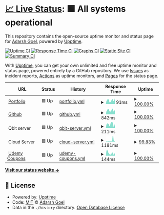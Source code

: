 # [📈 Live Status](https://status.itsadarsh.tech): <!--live status--> **🟩 All systems operational**

This repository contains the open-source uptime monitor and status page for [Adarsh Goel](https://itsadarsh.tech), powered by [Upptime](https://github.com/upptime/upptime).

[![Uptime CI](https://github.com/adarsh-goel/uptime/workflows/Uptime%20CI/badge.svg)](https://github.com/adarsh-goel/uptime/actions?query=workflow%3A%22Uptime+CI%22)
[![Response Time CI](https://github.com/adarsh-goel/uptime/workflows/Response%20Time%20CI/badge.svg)](https://github.com/adarsh-goel/uptime/actions?query=workflow%3A%22Response+Time+CI%22)
[![Graphs CI](https://github.com/adarsh-goel/uptime/workflows/Graphs%20CI/badge.svg)](https://github.com/adarsh-goel/uptime/actions?query=workflow%3A%22Graphs+CI%22)
[![Static Site CI](https://github.com/adarsh-goel/uptime/workflows/Static%20Site%20CI/badge.svg)](https://github.com/adarsh-goel/uptime/actions?query=workflow%3A%22Static+Site+CI%22)
[![Summary CI](https://github.com/adarsh-goel/uptime/workflows/Summary%20CI/badge.svg)](https://github.com/adarsh-goel/uptime/actions?query=workflow%3A%22Summary+CI%22)

With [Upptime](https://upptime.js.org), you can get your own unlimited and free uptime monitor and status page, powered entirely by a GitHub repository. We use [Issues](https://github.com/adarsh-goel/uptime/issues) as incident reports, [Actions](https://github.com/adarsh-goel/uptime/actions) as uptime monitors, and [Pages](https://status.itsadarsh.tech) for the status page.

<!--start: status pages-->
<!-- This summary is generated by Upptime (https://github.com/upptime/upptime) -->
<!-- Do not edit this manually, your changes will be overwritten -->
<!-- prettier-ignore -->
| URL | Status | History | Response Time | Uptime |
| --- | ------ | ------- | ------------- | ------ |
| <img alt="" src="https://favicons.githubusercontent.com/itsadarsh.tech" height="13"> [Portfolio](https://itsadarsh.tech) | 🟩 Up | [portfolio.yml](https://github.com/adarsh-goel/uptime/commits/HEAD/history/portfolio.yml) | <details><summary><img alt="Response time graph" src="./graphs/portfolio/response-time-week.png" height="20"> 91ms</summary><br><a href="https://status.itsadarsh.tech/history/portfolio"><img alt="Response time 127" src="https://img.shields.io/endpoint?url=https%3A%2F%2Fraw.githubusercontent.com%2Fadarsh-goel%2Fuptime%2FHEAD%2Fapi%2Fportfolio%2Fresponse-time.json"></a><br><a href="https://status.itsadarsh.tech/history/portfolio"><img alt="24-hour response time 90" src="https://img.shields.io/endpoint?url=https%3A%2F%2Fraw.githubusercontent.com%2Fadarsh-goel%2Fuptime%2FHEAD%2Fapi%2Fportfolio%2Fresponse-time-day.json"></a><br><a href="https://status.itsadarsh.tech/history/portfolio"><img alt="7-day response time 91" src="https://img.shields.io/endpoint?url=https%3A%2F%2Fraw.githubusercontent.com%2Fadarsh-goel%2Fuptime%2FHEAD%2Fapi%2Fportfolio%2Fresponse-time-week.json"></a><br><a href="https://status.itsadarsh.tech/history/portfolio"><img alt="30-day response time 127" src="https://img.shields.io/endpoint?url=https%3A%2F%2Fraw.githubusercontent.com%2Fadarsh-goel%2Fuptime%2FHEAD%2Fapi%2Fportfolio%2Fresponse-time-month.json"></a><br><a href="https://status.itsadarsh.tech/history/portfolio"><img alt="1-year response time 127" src="https://img.shields.io/endpoint?url=https%3A%2F%2Fraw.githubusercontent.com%2Fadarsh-goel%2Fuptime%2FHEAD%2Fapi%2Fportfolio%2Fresponse-time-year.json"></a></details> | <details><summary><a href="https://status.itsadarsh.tech/history/portfolio">100.00%</a></summary><a href="https://status.itsadarsh.tech/history/portfolio"><img alt="All-time uptime 100.00%" src="https://img.shields.io/endpoint?url=https%3A%2F%2Fraw.githubusercontent.com%2Fadarsh-goel%2Fuptime%2FHEAD%2Fapi%2Fportfolio%2Fuptime.json"></a><br><a href="https://status.itsadarsh.tech/history/portfolio"><img alt="24-hour uptime 100.00%" src="https://img.shields.io/endpoint?url=https%3A%2F%2Fraw.githubusercontent.com%2Fadarsh-goel%2Fuptime%2FHEAD%2Fapi%2Fportfolio%2Fuptime-day.json"></a><br><a href="https://status.itsadarsh.tech/history/portfolio"><img alt="7-day uptime 100.00%" src="https://img.shields.io/endpoint?url=https%3A%2F%2Fraw.githubusercontent.com%2Fadarsh-goel%2Fuptime%2FHEAD%2Fapi%2Fportfolio%2Fuptime-week.json"></a><br><a href="https://status.itsadarsh.tech/history/portfolio"><img alt="30-day uptime 100.00%" src="https://img.shields.io/endpoint?url=https%3A%2F%2Fraw.githubusercontent.com%2Fadarsh-goel%2Fuptime%2FHEAD%2Fapi%2Fportfolio%2Fuptime-month.json"></a><br><a href="https://status.itsadarsh.tech/history/portfolio"><img alt="1-year uptime 100.00%" src="https://img.shields.io/endpoint?url=https%3A%2F%2Fraw.githubusercontent.com%2Fadarsh-goel%2Fuptime%2FHEAD%2Fapi%2Fportfolio%2Fuptime-year.json"></a></details>
| <img alt="" src="https://favicons.githubusercontent.com/github.com" height="13"> [Github](https://github.com/adarsh-goel) | 🟩 Up | [github.yml](https://github.com/adarsh-goel/uptime/commits/HEAD/history/github.yml) | <details><summary><img alt="Response time graph" src="./graphs/github/response-time-week.png" height="20"> 842ms</summary><br><a href="https://status.itsadarsh.tech/history/github"><img alt="Response time 844" src="https://img.shields.io/endpoint?url=https%3A%2F%2Fraw.githubusercontent.com%2Fadarsh-goel%2Fuptime%2FHEAD%2Fapi%2Fgithub%2Fresponse-time.json"></a><br><a href="https://status.itsadarsh.tech/history/github"><img alt="24-hour response time 696" src="https://img.shields.io/endpoint?url=https%3A%2F%2Fraw.githubusercontent.com%2Fadarsh-goel%2Fuptime%2FHEAD%2Fapi%2Fgithub%2Fresponse-time-day.json"></a><br><a href="https://status.itsadarsh.tech/history/github"><img alt="7-day response time 842" src="https://img.shields.io/endpoint?url=https%3A%2F%2Fraw.githubusercontent.com%2Fadarsh-goel%2Fuptime%2FHEAD%2Fapi%2Fgithub%2Fresponse-time-week.json"></a><br><a href="https://status.itsadarsh.tech/history/github"><img alt="30-day response time 844" src="https://img.shields.io/endpoint?url=https%3A%2F%2Fraw.githubusercontent.com%2Fadarsh-goel%2Fuptime%2FHEAD%2Fapi%2Fgithub%2Fresponse-time-month.json"></a><br><a href="https://status.itsadarsh.tech/history/github"><img alt="1-year response time 844" src="https://img.shields.io/endpoint?url=https%3A%2F%2Fraw.githubusercontent.com%2Fadarsh-goel%2Fuptime%2FHEAD%2Fapi%2Fgithub%2Fresponse-time-year.json"></a></details> | <details><summary><a href="https://status.itsadarsh.tech/history/github">100.00%</a></summary><a href="https://status.itsadarsh.tech/history/github"><img alt="All-time uptime 100.00%" src="https://img.shields.io/endpoint?url=https%3A%2F%2Fraw.githubusercontent.com%2Fadarsh-goel%2Fuptime%2FHEAD%2Fapi%2Fgithub%2Fuptime.json"></a><br><a href="https://status.itsadarsh.tech/history/github"><img alt="24-hour uptime 100.00%" src="https://img.shields.io/endpoint?url=https%3A%2F%2Fraw.githubusercontent.com%2Fadarsh-goel%2Fuptime%2FHEAD%2Fapi%2Fgithub%2Fuptime-day.json"></a><br><a href="https://status.itsadarsh.tech/history/github"><img alt="7-day uptime 100.00%" src="https://img.shields.io/endpoint?url=https%3A%2F%2Fraw.githubusercontent.com%2Fadarsh-goel%2Fuptime%2FHEAD%2Fapi%2Fgithub%2Fuptime-week.json"></a><br><a href="https://status.itsadarsh.tech/history/github"><img alt="30-day uptime 100.00%" src="https://img.shields.io/endpoint?url=https%3A%2F%2Fraw.githubusercontent.com%2Fadarsh-goel%2Fuptime%2FHEAD%2Fapi%2Fgithub%2Fuptime-month.json"></a><br><a href="https://status.itsadarsh.tech/history/github"><img alt="1-year uptime 100.00%" src="https://img.shields.io/endpoint?url=https%3A%2F%2Fraw.githubusercontent.com%2Fadarsh-goel%2Fuptime%2FHEAD%2Fapi%2Fgithub%2Fuptime-year.json"></a></details>
| <img alt="" src="https://favicons.githubusercontent.com/null" height="13"> Qbit server | 🟩 Up | [qbit-server.yml](https://github.com/adarsh-goel/uptime/commits/HEAD/history/qbit-server.yml) | <details><summary><img alt="Response time graph" src="./graphs/qbit-server/response-time-week.png" height="20"> 211ms</summary><br><a href="https://status.itsadarsh.tech/history/qbit-server"><img alt="Response time 202" src="https://img.shields.io/endpoint?url=https%3A%2F%2Fraw.githubusercontent.com%2Fadarsh-goel%2Fuptime%2FHEAD%2Fapi%2Fqbit-server%2Fresponse-time.json"></a><br><a href="https://status.itsadarsh.tech/history/qbit-server"><img alt="24-hour response time 252" src="https://img.shields.io/endpoint?url=https%3A%2F%2Fraw.githubusercontent.com%2Fadarsh-goel%2Fuptime%2FHEAD%2Fapi%2Fqbit-server%2Fresponse-time-day.json"></a><br><a href="https://status.itsadarsh.tech/history/qbit-server"><img alt="7-day response time 211" src="https://img.shields.io/endpoint?url=https%3A%2F%2Fraw.githubusercontent.com%2Fadarsh-goel%2Fuptime%2FHEAD%2Fapi%2Fqbit-server%2Fresponse-time-week.json"></a><br><a href="https://status.itsadarsh.tech/history/qbit-server"><img alt="30-day response time 202" src="https://img.shields.io/endpoint?url=https%3A%2F%2Fraw.githubusercontent.com%2Fadarsh-goel%2Fuptime%2FHEAD%2Fapi%2Fqbit-server%2Fresponse-time-month.json"></a><br><a href="https://status.itsadarsh.tech/history/qbit-server"><img alt="1-year response time 202" src="https://img.shields.io/endpoint?url=https%3A%2F%2Fraw.githubusercontent.com%2Fadarsh-goel%2Fuptime%2FHEAD%2Fapi%2Fqbit-server%2Fresponse-time-year.json"></a></details> | <details><summary><a href="https://status.itsadarsh.tech/history/qbit-server">100.00%</a></summary><a href="https://status.itsadarsh.tech/history/qbit-server"><img alt="All-time uptime 100.00%" src="https://img.shields.io/endpoint?url=https%3A%2F%2Fraw.githubusercontent.com%2Fadarsh-goel%2Fuptime%2FHEAD%2Fapi%2Fqbit-server%2Fuptime.json"></a><br><a href="https://status.itsadarsh.tech/history/qbit-server"><img alt="24-hour uptime 100.00%" src="https://img.shields.io/endpoint?url=https%3A%2F%2Fraw.githubusercontent.com%2Fadarsh-goel%2Fuptime%2FHEAD%2Fapi%2Fqbit-server%2Fuptime-day.json"></a><br><a href="https://status.itsadarsh.tech/history/qbit-server"><img alt="7-day uptime 100.00%" src="https://img.shields.io/endpoint?url=https%3A%2F%2Fraw.githubusercontent.com%2Fadarsh-goel%2Fuptime%2FHEAD%2Fapi%2Fqbit-server%2Fuptime-week.json"></a><br><a href="https://status.itsadarsh.tech/history/qbit-server"><img alt="30-day uptime 100.00%" src="https://img.shields.io/endpoint?url=https%3A%2F%2Fraw.githubusercontent.com%2Fadarsh-goel%2Fuptime%2FHEAD%2Fapi%2Fqbit-server%2Fuptime-month.json"></a><br><a href="https://status.itsadarsh.tech/history/qbit-server"><img alt="1-year uptime 100.00%" src="https://img.shields.io/endpoint?url=https%3A%2F%2Fraw.githubusercontent.com%2Fadarsh-goel%2Fuptime%2FHEAD%2Fapi%2Fqbit-server%2Fuptime-year.json"></a></details>
| <img alt="" src="https://favicons.githubusercontent.com/null" height="13"> Cloud Server | 🟩 Up | [cloud-server.yml](https://github.com/adarsh-goel/uptime/commits/HEAD/history/cloud-server.yml) | <details><summary><img alt="Response time graph" src="./graphs/cloud-server/response-time-week.png" height="20"> 1181ms</summary><br><a href="https://status.itsadarsh.tech/history/cloud-server"><img alt="Response time 660" src="https://img.shields.io/endpoint?url=https%3A%2F%2Fraw.githubusercontent.com%2Fadarsh-goel%2Fuptime%2FHEAD%2Fapi%2Fcloud-server%2Fresponse-time.json"></a><br><a href="https://status.itsadarsh.tech/history/cloud-server"><img alt="24-hour response time 444" src="https://img.shields.io/endpoint?url=https%3A%2F%2Fraw.githubusercontent.com%2Fadarsh-goel%2Fuptime%2FHEAD%2Fapi%2Fcloud-server%2Fresponse-time-day.json"></a><br><a href="https://status.itsadarsh.tech/history/cloud-server"><img alt="7-day response time 1181" src="https://img.shields.io/endpoint?url=https%3A%2F%2Fraw.githubusercontent.com%2Fadarsh-goel%2Fuptime%2FHEAD%2Fapi%2Fcloud-server%2Fresponse-time-week.json"></a><br><a href="https://status.itsadarsh.tech/history/cloud-server"><img alt="30-day response time 660" src="https://img.shields.io/endpoint?url=https%3A%2F%2Fraw.githubusercontent.com%2Fadarsh-goel%2Fuptime%2FHEAD%2Fapi%2Fcloud-server%2Fresponse-time-month.json"></a><br><a href="https://status.itsadarsh.tech/history/cloud-server"><img alt="1-year response time 660" src="https://img.shields.io/endpoint?url=https%3A%2F%2Fraw.githubusercontent.com%2Fadarsh-goel%2Fuptime%2FHEAD%2Fapi%2Fcloud-server%2Fresponse-time-year.json"></a></details> | <details><summary><a href="https://status.itsadarsh.tech/history/cloud-server">99.83%</a></summary><a href="https://status.itsadarsh.tech/history/cloud-server"><img alt="All-time uptime 99.92%" src="https://img.shields.io/endpoint?url=https%3A%2F%2Fraw.githubusercontent.com%2Fadarsh-goel%2Fuptime%2FHEAD%2Fapi%2Fcloud-server%2Fuptime.json"></a><br><a href="https://status.itsadarsh.tech/history/cloud-server"><img alt="24-hour uptime 100.00%" src="https://img.shields.io/endpoint?url=https%3A%2F%2Fraw.githubusercontent.com%2Fadarsh-goel%2Fuptime%2FHEAD%2Fapi%2Fcloud-server%2Fuptime-day.json"></a><br><a href="https://status.itsadarsh.tech/history/cloud-server"><img alt="7-day uptime 99.83%" src="https://img.shields.io/endpoint?url=https%3A%2F%2Fraw.githubusercontent.com%2Fadarsh-goel%2Fuptime%2FHEAD%2Fapi%2Fcloud-server%2Fuptime-week.json"></a><br><a href="https://status.itsadarsh.tech/history/cloud-server"><img alt="30-day uptime 99.92%" src="https://img.shields.io/endpoint?url=https%3A%2F%2Fraw.githubusercontent.com%2Fadarsh-goel%2Fuptime%2FHEAD%2Fapi%2Fcloud-server%2Fuptime-month.json"></a><br><a href="https://status.itsadarsh.tech/history/cloud-server"><img alt="1-year uptime 99.92%" src="https://img.shields.io/endpoint?url=https%3A%2F%2Fraw.githubusercontent.com%2Fadarsh-goel%2Fuptime%2FHEAD%2Fapi%2Fcloud-server%2Fuptime-year.json"></a></details>
| <img alt="" src="https://favicons.githubusercontent.com/udemy.itsadarsh.tech" height="13"> [Udemy Coupons](https://udemy.itsadarsh.tech) | 🟩 Up | [udemy-coupons.yml](https://github.com/adarsh-goel/uptime/commits/HEAD/history/udemy-coupons.yml) | <details><summary><img alt="Response time graph" src="./graphs/udemy-coupons/response-time-week.png" height="20"> 144ms</summary><br><a href="https://status.itsadarsh.tech/history/udemy-coupons"><img alt="Response time 170" src="https://img.shields.io/endpoint?url=https%3A%2F%2Fraw.githubusercontent.com%2Fadarsh-goel%2Fuptime%2FHEAD%2Fapi%2Fudemy-coupons%2Fresponse-time.json"></a><br><a href="https://status.itsadarsh.tech/history/udemy-coupons"><img alt="24-hour response time 98" src="https://img.shields.io/endpoint?url=https%3A%2F%2Fraw.githubusercontent.com%2Fadarsh-goel%2Fuptime%2FHEAD%2Fapi%2Fudemy-coupons%2Fresponse-time-day.json"></a><br><a href="https://status.itsadarsh.tech/history/udemy-coupons"><img alt="7-day response time 144" src="https://img.shields.io/endpoint?url=https%3A%2F%2Fraw.githubusercontent.com%2Fadarsh-goel%2Fuptime%2FHEAD%2Fapi%2Fudemy-coupons%2Fresponse-time-week.json"></a><br><a href="https://status.itsadarsh.tech/history/udemy-coupons"><img alt="30-day response time 170" src="https://img.shields.io/endpoint?url=https%3A%2F%2Fraw.githubusercontent.com%2Fadarsh-goel%2Fuptime%2FHEAD%2Fapi%2Fudemy-coupons%2Fresponse-time-month.json"></a><br><a href="https://status.itsadarsh.tech/history/udemy-coupons"><img alt="1-year response time 170" src="https://img.shields.io/endpoint?url=https%3A%2F%2Fraw.githubusercontent.com%2Fadarsh-goel%2Fuptime%2FHEAD%2Fapi%2Fudemy-coupons%2Fresponse-time-year.json"></a></details> | <details><summary><a href="https://status.itsadarsh.tech/history/udemy-coupons">100.00%</a></summary><a href="https://status.itsadarsh.tech/history/udemy-coupons"><img alt="All-time uptime 100.00%" src="https://img.shields.io/endpoint?url=https%3A%2F%2Fraw.githubusercontent.com%2Fadarsh-goel%2Fuptime%2FHEAD%2Fapi%2Fudemy-coupons%2Fuptime.json"></a><br><a href="https://status.itsadarsh.tech/history/udemy-coupons"><img alt="24-hour uptime 100.00%" src="https://img.shields.io/endpoint?url=https%3A%2F%2Fraw.githubusercontent.com%2Fadarsh-goel%2Fuptime%2FHEAD%2Fapi%2Fudemy-coupons%2Fuptime-day.json"></a><br><a href="https://status.itsadarsh.tech/history/udemy-coupons"><img alt="7-day uptime 100.00%" src="https://img.shields.io/endpoint?url=https%3A%2F%2Fraw.githubusercontent.com%2Fadarsh-goel%2Fuptime%2FHEAD%2Fapi%2Fudemy-coupons%2Fuptime-week.json"></a><br><a href="https://status.itsadarsh.tech/history/udemy-coupons"><img alt="30-day uptime 100.00%" src="https://img.shields.io/endpoint?url=https%3A%2F%2Fraw.githubusercontent.com%2Fadarsh-goel%2Fuptime%2FHEAD%2Fapi%2Fudemy-coupons%2Fuptime-month.json"></a><br><a href="https://status.itsadarsh.tech/history/udemy-coupons"><img alt="1-year uptime 100.00%" src="https://img.shields.io/endpoint?url=https%3A%2F%2Fraw.githubusercontent.com%2Fadarsh-goel%2Fuptime%2FHEAD%2Fapi%2Fudemy-coupons%2Fuptime-year.json"></a></details>

<!--end: status pages-->

[**Visit our status website →**](https://status.itsadarsh.tech)

## 📄 License

- Powered by: [Upptime](https://github.com/upptime/upptime)
- Code: [MIT](./LICENSE) © [Adarsh Goel](https://itsadarsh.tech)
- Data in the `./history` directory: [Open Database License](https://opendatacommons.org/licenses/odbl/1-0/)
